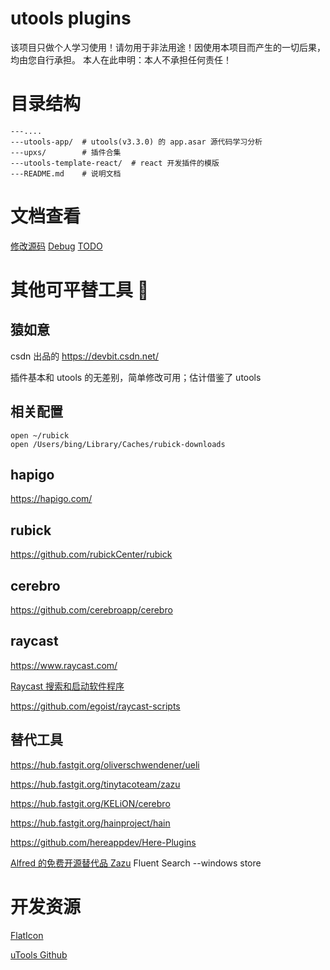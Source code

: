 # utools plugins

该项目只做个人学习使用！请勿用于非法用途！因使用本项目而产生的一切后果，均由您自行承担。
本人在此申明：本人不承担任何责任！

# 目录结构

```
---....
---utools-app/	# utools(v3.3.0) 的 app.asar 源代码学习分析
---upxs/		# 插件合集
---utools-template-react/  # react 开发插件的模版
---README.md	# 说明文档
```

# 文档查看

[修改源码](./docs/crack.md)
[Debug](./docs/DEBUG.md)
[TODO](./docs/DEBUG.md)

# 其他可平替工具 🔧

## 猿如意

csdn 出品的 https://devbit.csdn.net/

插件基本和 utools 的无差别，简单修改可用；估计借鉴了 utools

## 相关配置

```
open ~/rubick
open /Users/bing/Library/Caches/rubick-downloads
```

## hapigo

https://hapigo.com/

## rubick

https://github.com/rubickCenter/rubick

## cerebro

https://github.com/cerebroapp/cerebro

## raycast

https://www.raycast.com/

[Raycast 搜索和启动软件程序](https://lemon.qq.com/lab/app/Raycast.html)

https://github.com/egoist/raycast-scripts

## 替代工具

https://hub.fastgit.org/oliverschwendener/ueli

https://hub.fastgit.org/tinytacoteam/zazu

https://hub.fastgit.org/KELiON/cerebro

https://hub.fastgit.org/hainproject/hain

https://github.com/hereappdev/Here-Plugins

[Alfred 的免费开源替代品 Zazu](https://zhuanlan.zhihu.com/p/66481006)
Fluent Search --windows store

# 开发资源

[FlatIcon](https://www.flaticon.com/)

[uTools Github](https://github.com/uTools-Labs)
